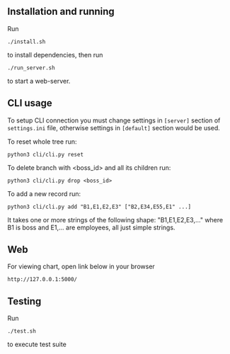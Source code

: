 ## Installation and running

Run

    ./install.sh

to install dependencies, then run

    ./run_server.sh

to start a web-server.

## CLI usage

To setup CLI connection you must change settings in `[server]` section of `settings.ini` file, otherwise settings in `[default]` section would be used.

To reset whole tree run:

    python3 cli/cli.py reset

To delete branch with <boss_id> and all its children run:

    python3 cli/cli.py drop <boss_id>

To add a new record run:

    python3 cli/cli.py add "B1,E1,E2,E3" ["B2,E34,E55,E1" ...]

It takes one or more strings of the following shape: "B1,E1,E2,E3,..." where B1 is boss and E1,... are employees, all just simple strings.

## Web

For viewing chart, open link below in your browser

    http://127.0.0.1:5000/

## Testing

Run

    ./test.sh

to execute test suite